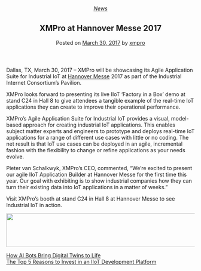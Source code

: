 <div class="large-9 col">
<article class="post-5683 post type-post status-publish format-standard has-post-thumbnail hentry category-news tag-use-cases" id="post-5683">
<div class="article-inner">
<header class="entry-header">
<div class="entry-header-text entry-header-text-top text-center">
<h6 class="entry-category is-xsmall"><a href="https://xmpro.com/category/news/" rel="category tag">News</a></h6><h1 class="entry-title">XMPro at Hannover Messe 2017</h1><div class="entry-divider is-divider small"></div>
<div class="entry-meta uppercase is-xsmall">
<span class="posted-on">Posted on <a href="https://xmpro.com/xmpro-hannover-messe-2017/" rel="bookmark"><time class="entry-date published updated" datetime="2017-03-30T11:22:21+00:00">March 30, 2017</time></a></span> <span class="byline">by <span class="meta-author vcard"><a class="url fn n" href="https://xmpro.com/author/xmpro/">xmpro</a></span></span> </div>
</div>
</header>
<div class="entry-content single-page">
<p class="p1"><span class="s1">Dallas, TX, March 30, 2017 – XMPro will be showcasing its Agile Application Suite for Industrial IoT at <a href="http://www.hannovermesse.de/exhibitor/xmpro/S824915"><span class="s2">Hannover Messe</span></a> 2017 as part of the Industrial Internet Consortium’s Pavilion. </span></p>
<p class="p1"><span class="s1">XMPro looks forward to presenting its live IIoT ‘Factory in a Box’ demo at stand C24 in Hall 8 to give attendees a tangible example of the real-time IoT applications they can create to improve their operational performance. </span></p>
<p class="p1"><span class="s1">XMPro’s Agile Application Suite for Industrial IoT provides a visual, model-based approach for creating industrial IoT applications. This enables subject matter experts and engineers to prototype and deploys real-time IoT applications for a range of different use cases with little or no coding. The net result is that IoT use cases can be deployed in an agile, incremental fashion with the flexibility to change or refine applications as your needs evolve. </span></p>
<p class="p1"><span class="s1">Pieter van Schalkwyk, XMPro’s CEO, commented, “We’re excited to present our agile IIoT Application Builder at Hannover Messe for the first time this year. Our goal with exhibiting is to show industrial companies how they can turn their existing data into IoT applications in a matter of weeks.” </span></p>
<p class="p1"><span class="s1">Visit XMPro’s booth at stand C24 in Hall 8 at Hannover Messe to see Industrial IoT in action.</span></p>
<p class="p1"><a href="https://xmpro.com/wp-content/uploads/2017/03/DM_3541_2016_hm17_bannergenerator_728x90_en_150dpi.png"><img height="90" src="https://xmpro.com/wp-content/uploads/2017/03/DM_3541_2016_hm17_bannergenerator_728x90_en_150dpi.png" width="728"/>
</a></p>
<div class="blog-share text-center"><div class="is-divider medium"></div><div class="social-icons share-icons share-row relative"><a aria-label="Share on WhatsApp" class="icon button circle is-outline tooltip whatsapp show-for-medium" data-action="share/whatsapp/share" href="whatsapp://send?text=XMPro%20at%20Hannover%20Messe%202017 - https://xmpro.com/xmpro-hannover-messe-2017/" title="Share on WhatsApp"><i class="icon-whatsapp"></i></a><a aria-label="Share on Facebook" class="icon button circle is-outline tooltip facebook" data-label="Facebook" href="https://www.facebook.com/sharer.php?u=https://xmpro.com/xmpro-hannover-messe-2017/" onclick="window.open(this.href,this.title,'width=500,height=500,top=300px,left=300px'); return false;" rel="noopener nofollow" target="_blank" title="Share on Facebook"><i class="icon-facebook"></i></a><a aria-label="Share on Twitter" class="icon button circle is-outline tooltip twitter" href="https://twitter.com/share?url=https://xmpro.com/xmpro-hannover-messe-2017/" onclick="window.open(this.href,this.title,'width=500,height=500,top=300px,left=300px'); return false;" rel="noopener nofollow" target="_blank" title="Share on Twitter"><i class="icon-twitter"></i></a><a aria-label="Email to a Friend" class="icon button circle is-outline tooltip email" href="/cdn-cgi/l/email-protection#053a7670676f606671385d4855776a20373564712037354d646b6b6a73607720373548607676602037353735343223676a617c38466d60666e203735716d6c762037356a70712036442037356d717175762036442037432037437d6875776a2b666a682037437d6875776a286d646b6b6a7360772868607676602837353432203743" rel="nofollow" title="Email to a Friend"><i class="icon-envelop"></i></a><a aria-label="Pin on Pinterest" class="icon button circle is-outline tooltip pinterest" href="https://pinterest.com/pin/create/button?url=https://xmpro.com/xmpro-hannover-messe-2017/&amp;media=https://xmpro.com/wp-content/uploads/2017/03/DM_3541_2016_hm17_bannergenerator_300x250_en_150dpi.png&amp;description=XMPro%20at%20Hannover%20Messe%202017" onclick="window.open(this.href,this.title,'width=500,height=500,top=300px,left=300px'); return false;" rel="noopener nofollow" target="_blank" title="Pin on Pinterest"><i class="icon-pinterest"></i></a><a aria-label="Share on LinkedIn" class="icon button circle is-outline tooltip linkedin" href="https://www.linkedin.com/shareArticle?mini=true&amp;url=https://xmpro.com/xmpro-hannover-messe-2017/&amp;title=XMPro%20at%20Hannover%20Messe%202017" onclick="window.open(this.href,this.title,'width=500,height=500,top=300px,left=300px'); return false;" rel="noopener nofollow" target="_blank" title="Share on LinkedIn"><i class="icon-linkedin"></i></a></div></div></div>
<nav class="navigation-post" id="nav-below" role="navigation">
<div class="flex-row next-prev-nav bt bb">
<div class="flex-col flex-grow nav-prev text-left">
<div class="nav-previous"><a href="https://xmpro.com/ai-bots-bring-digital-twins-life/" rel="prev"><span class="hide-for-small"><i class="icon-angle-left"></i></span> How AI Bots Bring Digital Twins to Life</a></div>
</div>
<div class="flex-col flex-grow nav-next text-right">
<div class="nav-next"><a href="https://xmpro.com/top-5-reasons-invest-iiot-development-platform/" rel="next">The Top 5 Reasons to Invest in an IIoT Development Platform <span class="hide-for-small"><i class="icon-angle-right"></i></span></a></div> </div>
</div>
</nav>
</div>
</article>
<div class="comments-area" id="comments">
</div>
</div>